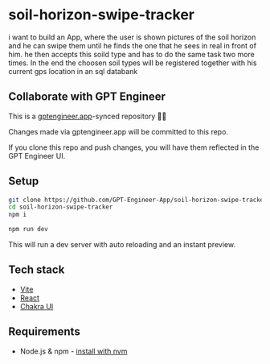 # soil-horizon-swipe-tracker

i want to build an App, where the user is shown pictures of the soil horizon and he can swipe them until he finds the one that he sees in real in front of him. he then accepts this soild type and has to do the same task two more times. In the end the choosen soil types will be registered together with his current gps location in an sql databank

## Collaborate with GPT Engineer

This is a [gptengineer.app](https://gptengineer.app)-synced repository 🌟🤖

Changes made via gptengineer.app will be committed to this repo.

If you clone this repo and push changes, you will have them reflected in the GPT Engineer UI.

## Setup

```sh
git clone https://github.com/GPT-Engineer-App/soil-horizon-swipe-tracker.git
cd soil-horizon-swipe-tracker
npm i
```

```sh
npm run dev
```

This will run a dev server with auto reloading and an instant preview.

## Tech stack

- [Vite](https://vitejs.dev/)
- [React](https://react.dev/)
- [Chakra UI](https://chakra-ui.com/)

## Requirements

- Node.js & npm - [install with nvm](https://github.com/nvm-sh/nvm#installing-and-updating)
